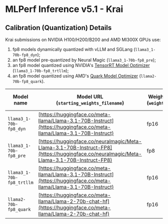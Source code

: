 # MLPerf Inference v5.1 - Krai

## Calibration (Quantization) Details

Krai submissions on NVIDIA H100/H200/B200 and AMD MI300X GPUs use:
1. fp8 models dynamically quantized with vLLM and SGLang (`llama3_1-70b-fp8_dyn`);
1. an fp8 model pre-quantized by Neural Magic (`llama3_1-70b-fp8_pre`);
1. an fp8 model quantized using NVIDIA's [TensorRT Model Optimizer](https://github.com/NVIDIA/TensorRT-Model-Optimizer) (`llama3_1-70b-fp8_trtllm`);
1. an fp8 model quantized using AMD's [Quark Model Optimizer](https://github.com/amd/quark) (`llama2-70b-fp8_quark`).

Model name | Model URL<br>(`starting_weights_filename`) | Weights data type<br>(`weight_data_types`) | Weights transformations<br>(`weight_transformations`)
-|-|-|-
`llama3_1-70b-fp8_dyn` | [https://huggingface.co/meta-llama/Llama-3.1-70B-Instruct](https://huggingface.co/meta-llama/Llama-3.1-70B-Instruct) | fp16 | fp8 quantization (dynamic using vLLM or SGLang)
`llama3_1-70b-fp8_pre` | [https://huggingface.co/neuralmagic/Meta-Llama-3.1-70B-Instruct-FP8](https://huggingface.co/neuralmagic/Meta-Llama-3.1-70B-Instruct-FP8) | fp8 | none
`llama3_1-70b-fp8_trtllm` | [https://huggingface.co/meta-llama/Llama-3.1-70B-Instruct](https://huggingface.co/meta-llama/Llama-3.1-70B-Instruct) | fp16 | fp8 quantization ([using modelopt](calibration.modelopt.md))
`llama2-70b-fp8_quark` | [https://huggingface.co/meta-llama/Llama-2-70b-chat-hf](https://huggingface.co/meta-llama/Llama-2-70b-chat-hf)  | fp16 | fp8 quantization ([using quark](calibration.quark.md))
